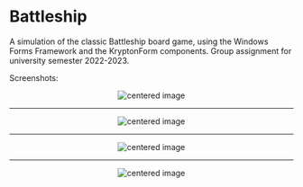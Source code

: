 # Battleship
A simulation of the classic Battleship board game, using the Windows Forms Framework and the KryptonForm components. Group assignment for university semester 2022-2023.

Screenshots:

<p align="center">
  <img src="https://i.imgur.com/vRCfS56.png" alt="centered image"/>
</p>
<hr>
<p align="center">
  <img src="https://i.imgur.com/3yefTAm.png" alt="centered image"/>
</p>
<hr>
<p align="center">
  <img src="https://i.imgur.com/dkYjgQQ.png" alt="centered image"/>
</p>
<hr>
<p align="center">
  <img src="https://i.imgur.com/zldHA4Y.png" alt="centered image"/>
</p>
